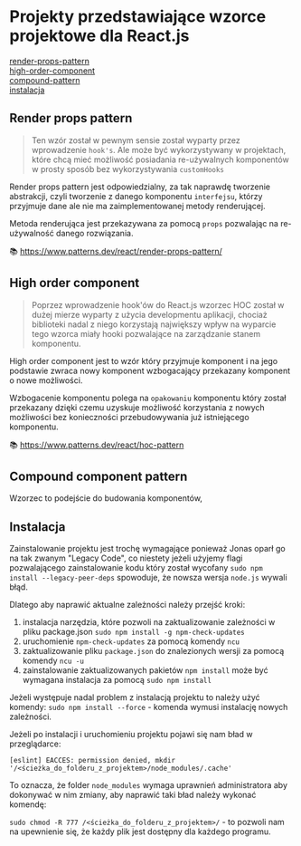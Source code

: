 # Projekty przedstawiające wzorce projektowe dla React.js

[render-props-pattern](#render-props-pattern)<br>
[high-order-component](#high-order-component)<br>
[compound-pattern](#compound-component-pattern)<br>
[instalacja](#instalacja)

## Render props pattern

> Ten wzór został w pewnym sensie został wyparty przez wprowadzenie `hook's`. Ale może być wykorzystywany w projektach, które chcą mieć możliwość posiadania re-używalnych komponentów w prosty sposób bez wykorzystywania `customHooks`

Render props pattern jest odpowiedzialny, za tak naprawdę tworzenie abstrakcji, czyli tworzenie z danego komponentu `interfejsu`, którzy przyjmuje dane ale nie ma zaimplementowanej metody renderującej.

Metoda renderująca jest przekazywana za pomocą `props` pozwalając na re-używalność danego rozwiązania.

📚 https://www.patterns.dev/react/render-props-pattern/

## High order component

> Poprzez wprowadzenie hook'ów do React.js wzorzec HOC został w dużej mierze wyparty z użycia developmentu aplikacji, chociaż biblioteki nadal z niego korzystają największy wpływ na wyparcie tego wzorca miały hooki pozwalające na zarządzanie stanem komponentu.

High order component jest to wzór który przyjmuje komponent i na jego podstawie zwraca nowy komponent wzbogacający przekazany komponent o nowe możliwości.

Wzbogacenie komponentu polega na `opakowaniu` komponentu który został przekazany dzięki czemu uzyskuje możliwość korzystania z nowych możliwości bez konieczności przebudowywania już istniejącego komponentu.

📚 https://www.patterns.dev/react/hoc-pattern

## Compound component pattern

Wzorzec to podejście do budowania komponentów, 

## Instalacja

Zainstalowanie projektu jest trochę wymagające ponieważ Jonas oparł go na tak zwanym "Legacy Code", co niestety jeżeli użyjemy flagi pozwalającego zainstalowanie kodu który został wycofany `sudo npm install --legacy-peer-deps` spowoduje, że nowsza wersja `node.js` wywali błąd.

Dlatego aby naprawić aktualne zależności należy przejść kroki:

1. instalacja narzędzia, które pozwoli na zaktualizowanie zależności w pliku package.json `sudo npm install -g npm-check-updates`
2. uruchomienie `npm-check-updates` za pomocą komendy `ncu`
3. zaktualizowanie pliku `package.json` do znalezionych wersji za pomocą komendy `ncu -u`
4. zainstalowanie zaktualizowanych pakietów `npm install` może być wymagana instalacja za pomocą `sudo npm install`

Jeżeli występuje nadal problem z instalacją projektu to należy użyć komendy:
`sudo npm install --force` - komenda wymusi instalację nowych zależności.

Jeżeli po instalacji i uruchomieniu projektu pojawi się nam bład w przeglądarce:

```
[eslint] EACCES: permission denied, mkdir '/<ścieżka_do_folderu_z_projektem>/node_modules/.cache'
```
To oznacza, że folder `node_modules` wymaga uprawnień administratora aby dokonywać w nim zmiany, aby naprawić taki bład należy wykonać komendę:

`sudo chmod -R 777 /<ścieżka_do_folderu_z_projektem>/` - to pozwoli nam na upewnienie się, że każdy plik jest dostępny dla każdego programu.